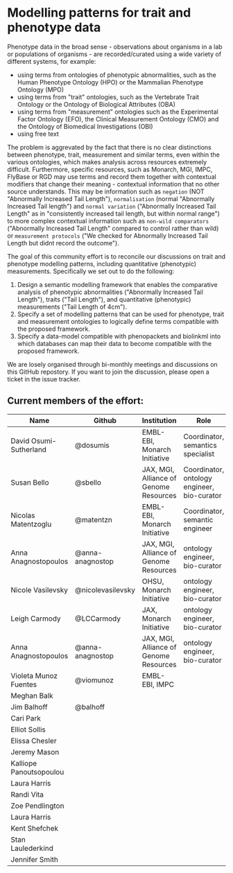 # Modelling patterns for trait and phenotype data

Phenotype data in the broad sense - observations about organisms in a lab or populations of organisms - are recorded/curated using a wide variety of different systems, for example:

- using terms from ontologies of phenotypic abnormalities, such as the Human Phenotype Ontology (HPO) or the Mammalian Phenotype Ontology (MPO)
- using terms from "trait" ontologies, such as the Vertebrate Trait Ontology or the Ontology of Biological Attributes (OBA)
- using terms from "measurement" ontologies such as the Experimental Factor Ontology (EFO), the Clinical Measurement Ontology (CMO) and the Ontology of Biomedical Investigations (OBI)
- using free text

The problem is aggrevated by the fact that there is no clear distinctions between phenotype, trait, measurement and similar terms, even within the various ontologies, which makes analysis across resources extremely difficult. Furthermore, specific resources, such as Monarch, MGI, IMPC, FlyBase or RGD may use terms and record them together with contextual modifiers that change their meaning - contextual information that no other source understands. This may be information such as `negation` (NOT "Abnormally Increased Tail Length"), `normalisation` (normal "Abnormally Increased Tail length") and `normal variation` ("Abnormally Increased Tail Length" as in "consistently increased tail length, but within normal range") to more complex contextual information such as `non-wild comparators` ("Abnormally Increased Tail Length" compared to control rather than wild) or `measurement protocols` ("We checked for Abnormally Increased Tail Length but didnt record the outcome").

The goal of this community effort is to reconcile our discussions on trait and phenotype modelling patterns, including quantitative (phenotypic) measurements. Specifically we set out to do the following:

1. Design a semantic modelling framework that enables the comparative analysis of phenotypic abnormalities ("Abnormally Increased Tail Length"), traits ("Tail Length"), and quantitative (phenotypic) measurements ("Tail Length of 4cm").
2. Specify a set of modelling patterns that can be used for phenotype, trait and measurement ontologies to logically define terms compatible with the proposed framework.
3. Specify a data-model compatible with phenopackets and biolinkml into which databases can map their data to become compatible with the proposed framework.

We are losely organised through bi-monthly meetings and discussions on this GitHub repostory. If you want to join the discussion, please open a ticket in the issue tracker.

## Current members of the effort:

| Name | Github | Institution | Role |
| ---- | ------- | ----------- | ----- |
| David Osumi-Sutherland | @dosumis | EMBL-EBI, Monarch Initiative | Coordinator, semantics specialist |
| Susan Bello | @sbello| JAX, MGI, Alliance of Genome Resources | Coordinator, ontology engineer, bio-curator |
| Nicolas Matentzoglu | @matentzn | EMBL-EBI, Monarch Initiative | Coordinator, semantic engineer |
| Anna Anagnostopoulos | @anna-anagnostop| JAX, MGI, Alliance of Genome Resources | ontology engineer, bio-curator |
| Nicole Vasilevsky | @nicolevasilevsky| OHSU, Monarch Initiative | ontology engineer, bio-curator |
| Leigh Carmody | @LCCarmody| JAX, Monarch Initiative | ontology engineer, bio-curator |
| Anna Anagnostopoulos | @anna-anagnostop| JAX, MGI, Alliance of Genome Resources | ontology engineer, bio-curator |
| Violeta Munoz Fuentes | @viomunoz | EMBL-EBI, IMPC | |
| Meghan Balk |  |  | |
| Jim Balhoff | @balhoff  |  | |
| Cari Park |  |  | |
| Elliot Sollis |  |  | |
| Elissa Chesler |  |  | |
| Jeremy Mason |  |  | |
| Kalliope Panoutsopoulou |  |  | |
| Laura Harris |  |  | |
| Randi Vita |  |  | |
| Zoe Pendlington |  |  | |
| Laura Harris |  |  | |
| Kent Shefchek |  |  | |
| Stan Laulederkind |  |  | |
| Jennifer Smith |  |  | |
